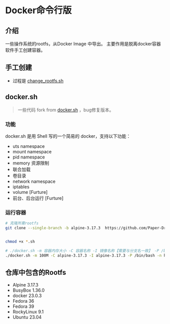 # Docker命令行版

## 介绍
一些操作系统的rootfs，从Docker Image 中导出。
主要作用是脱离docker容器软件手工创建容器。


## 手工创建
- 过程是 [change_rootfs.sh](change_rootfs.sh)

## docker.sh
> 一些代码 fork from [docker.sh](https://github.com/pandengyang/docker.sh) ，bug修复版本。

### 功能

docker.sh 是用 Shell 写的一个简易的 docker，支持以下功能：

* uts namespace
* mount namespace
* pid namespace
* memory 资源限制
* 联合加载
* 卷目录
* network namespace
* iptables
* volume [Furture]
* 前台、后台运行 [Furture]

### 运行容器

```bash
# 克隆所需rootfs
git clone --single-branch -b alpine-3.17.3  https://github.com/Paper-Dragon/rootfs images/alpine-3.17.3


chmod +x *.sh

# ./docker.sh -m 容器内存大小 -C 容器名称 -I 镜像名称【需要与分支名一致】 -P /bin/bash -n none
./docker.sh -m 100M -C alpine-3.17.3 -I alpine-3.17.3 -P /bin/bash -n host
```





## 仓库中包含的Rootfs 
- Alpine 3.17.3
- BusyBox 1.36.0
- docker 23.0.3
- Fedora 36
- Fedora 39
- RockyLinux 9.1
- Ubuntu 23.04

